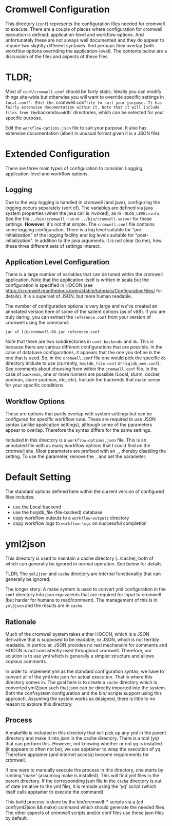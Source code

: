 # Cromwell Configuration
This directory (`conf`) represents the configuration files needed for cromwell to execute. There are a couple of places where configuration for cromwell execution is defined: application-level and workflow options. And unfortunately these are not always well documented and they do appear to require two slightly different syntaxes. And perhaps they overlap (with workflow options overriding the application-level). The contents below are a discussion of the files and aspects of these files.

# TLDR;
Most of `conf/cromwell.conf` should be fairly static. Ideally you can modify things site-wide but otherwise you will want to override specific settings in `local.conf'.
Edit the `cromwell.conf` file to suit your purpose. It has fairly extensive documentation within it. Note that it will include files from the `backends` and
`db` directories, which can be selected for your specific purpose.

Edit the `workflow-options.json` file to suit your purpose. It also has extensive documentation (albeit in unusual format given it is a JSON file).

# Extended Configuration
There are three main types of configuration to consider. Logging, application-level and workflow options.

## Logging
Due to the way logging is handled in cromwell (and java), configuring the logging occurs separately (sort of). The variables are defined via java system properties (when the java call is invoked), as in `-DLOG_LEVEL=info`. See the file `../bin/cromwell-run` or `../bin/cromwell-server` for these settings. **However**, it's not that simple. The `cromwell.conf` file contains some logging configuration. There is a log level suitable for "pre-initialization" of the logging facility and log levels suitable for "post-initialization". In addition to the java arguments. It is not clear (to me), how these three different sets of settings interact.

## Application Level Configuration
There is a large number of variables that can be tuned within the cromwell application. Note that the application itself is written in scala but the configuration is specified in HOCON (see https://cromwell.readthedocs.io/en/stable/tutorials/ConfigurationFiles/ for details). It is a superset of JSON, but more human readable.

The number of configuration options is very large and we've created an annotated version here of some of the salient options (as of v88). If you are truly daring, you can extract the `reference.conf` from your version of cromwell using the command:
```
jar xf lib/cromwell-88.jar reference.conf
```

Note that there are two subdirectories in `conf`: `backends` and `db`. This is because there are various different configurations that are possible. In the case of database configurations, it appears that the one you define is the one that is used. So, in the `cromwell.conf` file one would pick the specific `db` directory include to use (currently, `hsqldb_file.conf` or `hsqldb_mem.conf`). See comments about choosing from within the `cromwell.conf` file. In the case of `backends`, one or more runners are possible (Local, slurm, docker, podman, slurm-podman, etc, etc). Include the backends that make sense for your specific conditions.

## Workflow Options
These are options that partly overlap with system settings but can be configured for specific workflow runs. These are required to use JSON syntax (unlike application settings), although some of the parameters appear to overlap. Therefore the syntax differs for the same settings.

Included in this directory is a `workflow-options.json` file. This is an annotated file with as many workflow options that I could find on the cromwell site. Most parameters are prefixed with an `_`, thereby disabling the setting. To use the parameter, remove the `_` and set the parameter.

# Default Setting
The standard options defined here within the current version of configured files includes:

- use the Local backend
- use the hsqldb_file (file-backed) database
- copy workflow outputs to a `workflow-outputs` directory
- copy workflow logs to `workflow-logs` on successful completion


# yml2json

This directory is used to maintain a cache directory (../cache), both
of which can generally be ignored in normal operation. See below for 
details. 

TLDR; The `yml2json` and `cache` directory are internal functionality
that can generally be ignored.

The longer story: A make system is used to convert yml
configuration in the `conf` directory into json equivalents that are
required for input to cromwell (but harder for humans to read/comment).
The management of this is in `yml2json` and the results are in `cache`.


## Rationale
Much of the cromwell system takes either HOCON, which is a JSON derivative
that is supposed to be readable, or JSON, which is not terribly readable. In particular,
JSON provides no real mechansim for comments and HOCON is not consistently used 
throughout cromwell. Therefore, our solution is to use yml which is generally
a simpler structure and allows copious comments.

In order to implement yml as the standard configuration syntax, we have to
convert all of the yml into json for actual execution. That is where this 
directory comes in. The goal here is to create a `cache` directory which
is converted yml2json such that json can be directly imported into the
system. Both the conf/system configuration and the bin/ scripts support
using this approach. Assuming the system works as designed, there is 
little to no reason to explore this directory.

## Process
A makefile is included in this directory that will pick up any yml in the
parent directory and make it into json in the cache directory. There is
a tool (yq) that can perform this. However, not knowing whether
or not yq is installed (it appears to often not be), we use
apptainer to wrap the execution of yq. Therefore apptainer (and
internet access) become requirements for cromwell.

If one were to manually execute the process in this directory, one
starts by running 'make' (assuming make is installed). This will
find yml files in the parent directory. If the corresponding json
file in the `cache` directory is out of date (relative to the yml file),
it is remade using the 'yq' script (which itself calls apptainer to
execute the command).

This build process is done by the bin/cromwell-* scripts via
a (cd conf/yml2json && make) command which should generate
the needed files. The other aspects of cromwell scripts and/or
conf files use these json files by default.